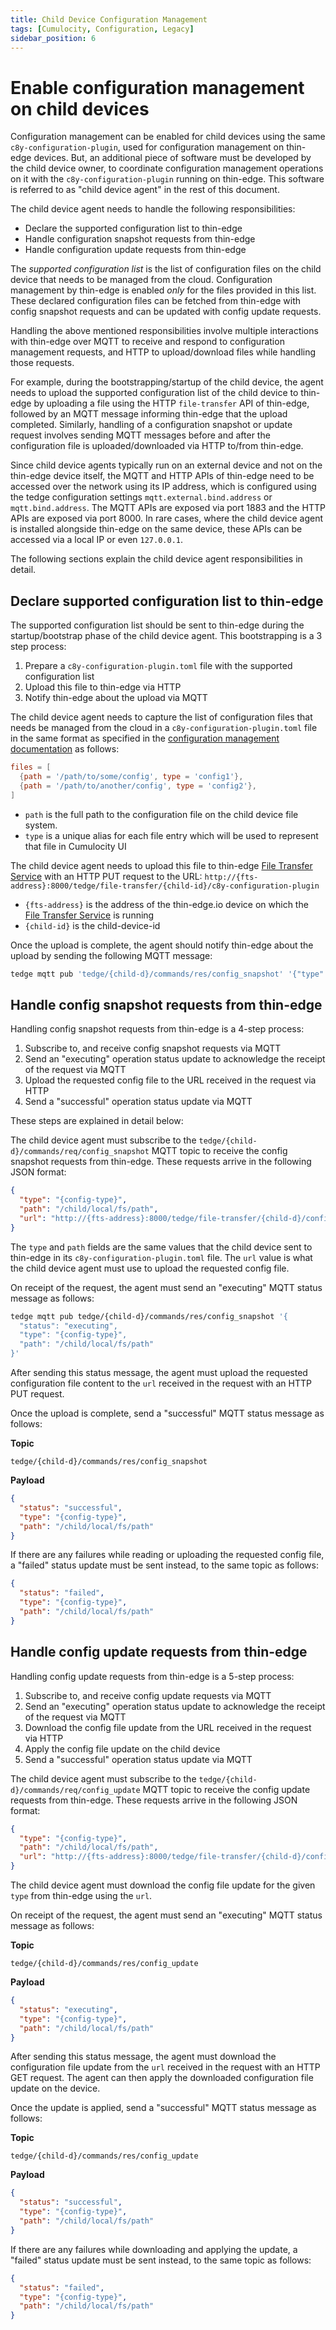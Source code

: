 ```yaml
---
title: Child Device Configuration Management
tags: [Cumulocity, Configuration, Legacy]
sidebar_position: 6
---
```


# Enable configuration management on child devices

Configuration management can be enabled for child devices using the same `c8y-configuration-plugin`,
used for configuration management on thin-edge devices.
But, an additional piece of software must be developed by the child device owner,
to coordinate configuration management operations on it with the `c8y-configuration-plugin` running on thin-edge.
This software is referred to as "child device agent" in the rest of this document.

The child device agent needs to handle the following responsibilities:

* Declare the supported configuration list to thin-edge
* Handle configuration snapshot requests from thin-edge
* Handle configuration update requests from thin-edge

The *supported configuration list* is the list of configuration files on the child device
that needs to be managed from the cloud.
Configuration management by thin-edge is enabled *only* for the files provided in this list.
These declared configuration files can be fetched from thin-edge with config snapshot requests
and can be updated with config update requests.

Handling the above mentioned responsibilities involve multiple interactions with thin-edge
over MQTT to receive and respond to configuration management requests,
and HTTP to upload/download files while handling those requests.

For example, during the bootstrapping/startup of the child device,
the agent needs to upload the supported configuration list of the child device to thin-edge
by uploading a file using the HTTP `file-transfer` API of thin-edge,
followed by an MQTT message informing thin-edge that the upload completed.
Similarly, handling of a configuration snapshot or update request involves sending
MQTT messages before and after the configuration file is uploaded/downloaded via HTTP to/from thin-edge.

Since child device agents typically run on an external device and not on the thin-edge device itself,
the MQTT and HTTP APIs of thin-edge need to be accessed over the network using its IP address,
which is configured using the tedge configuration settings `mqtt.external.bind.address` or `mqtt.bind.address`.
The MQTT APIs are exposed via port 1883 and the HTTP APIs are exposed via port 8000.
In rare cases, where the child device agent is installed alongside thin-edge on the same device,
these APIs can be accessed via a local IP or even `127.0.0.1`.

The following sections explain the child device agent responsibilities in detail.

## Declare supported configuration list to thin-edge

The supported configuration list should be sent to thin-edge during the startup/bootstrap phase of the child device agent.
This bootstrapping is a 3 step process:

1. Prepare a `c8y-configuration-plugin.toml` file with the supported configuration list
1. Upload this file to thin-edge via HTTP
1. Notify thin-edge about the upload via MQTT

The child device agent needs to capture the list of configuration files that needs be managed from the cloud
in a `c8y-configuration-plugin.toml` file in the same format as specified in the [configuration management documentation](../operate/c8y/configuration_management.md) as follows:

```toml title="file: c8y-configuration-plugin.toml"
files = [
  {path = '/path/to/some/config', type = 'config1'},
  {path = '/path/to/another/config', type = 'config2'},
]
```

* `path` is the full path to the configuration file on the child device file system.
* `type` is a unique alias for each file entry which will be used to represent that file in Cumulocity UI

The child device agent needs to upload this file to thin-edge [File Transfer Service](../references/file_transfer_service.md) with an HTTP PUT request
to the URL: `http://{fts-address}:8000/tedge/file-transfer/{child-id}/c8y-configuration-plugin`

* `{fts-address}` is the address of the thin-edge.io device on which the [File Transfer Service](../references/file_transfer_service.md) is running
* `{child-id}` is the child-device-id

Once the upload is complete, the agent should notify thin-edge about the upload by sending the following MQTT message:

```sh te2mqtt formats=v1
tedge mqtt pub 'tedge/{child-d}/commands/res/config_snapshot' '{"type": "c8y-configuration-plugin", "path": "/child/local/fs/path"}'
```

## Handle config snapshot requests from thin-edge

Handling config snapshot requests from thin-edge is a 4-step process:

1. Subscribe to, and receive config snapshot requests via MQTT
1. Send an "executing" operation status update to acknowledge the receipt of the request via MQTT
1. Upload the requested config file to the URL received in the request via HTTP
1. Send a "successful" operation status update via MQTT

These steps are explained in detail below:

The child device agent must subscribe to the `tedge/{child-d}/commands/req/config_snapshot` MQTT topic
to receive the config snapshot requests from thin-edge.
These requests arrive in the following JSON format:

```json
{
  "type": "{config-type}",
  "path": "/child/local/fs/path",
  "url": "http://{fts-address}:8000/tedge/file-transfer/{child-d}/config_snapshot/{config-type}"
}
```

The `type` and `path` fields are the same values that the child device sent to thin-edge in its `c8y-configuration-plugin.toml` file.
The `url` value is what the child device agent must use to upload the requested config file.

On receipt of the request, the agent must send an "executing" MQTT status message as follows:

```sh te2mqtt formats=v1
tedge mqtt pub tedge/{child-d}/commands/res/config_snapshot '{
  "status": "executing",
  "type": "{config-type}",
  "path": "/child/local/fs/path" 
}'
```

After sending this status message, the agent must upload the requested configuration file content to
the `url` received in the request with an HTTP PUT request.

Once the upload is complete, send a "successful" MQTT status message as follows:

**Topic**

```text
tedge/{child-d}/commands/res/config_snapshot
```

**Payload**

```json
{
  "status": "successful",
  "type": "{config-type}",
  "path": "/child/local/fs/path" 
}
```

If there are any failures while reading or uploading the requested config file,
a "failed" status update must be sent instead, to the same topic as follows:

```json
{
  "status": "failed",
  "type": "{config-type}",
  "path": "/child/local/fs/path" 
}
```

## Handle config update requests from thin-edge

Handling config update requests from thin-edge is a 5-step process:

1. Subscribe to, and receive config update requests via MQTT
1. Send an "executing" operation status update to acknowledge the receipt of the request via MQTT
1. Download the config file update from the URL received in the request via HTTP
1. Apply the config file update on the child device
1. Send a "successful" operation status update via MQTT

The child device agent must subscribe to the `tedge/{child-d}/commands/req/config_update` MQTT topic
to receive the config update requests from thin-edge.
These requests arrive in the following JSON format:

```json
{
  "type": "{config-type}",
  "path": "/child/local/fs/path",
  "url": "http://{fts-address}:8000/tedge/file-transfer/{child-d}/config_update/{config-type}"
}
```

The child device agent must download the config file update for the given `type` from thin-edge using the `url`.

On receipt of the request, the agent must send an "executing" MQTT status message as follows:

**Topic**

```text
tedge/{child-d}/commands/res/config_update
```

**Payload**

```json
{
  "status": "executing",
  "type": "{config-type}",
  "path": "/child/local/fs/path" 
}
```

After sending this status message, the agent must download the configuration file update
from the `url` received in the request with an HTTP GET request.
The agent can then apply the downloaded configuration file update on the device.

Once the update is applied, send a "successful" MQTT status message as follows:

**Topic**

```text
tedge/{child-d}/commands/res/config_update
```

**Payload**

```json
{
  "status": "successful",
  "type": "{config-type}",
  "path": "/child/local/fs/path" 
}
```

If there are any failures while downloading and applying the update,
a "failed" status update must be sent instead, to the same topic as follows:

```json
{
  "status": "failed",
  "type": "{config-type}",
  "path": "/child/local/fs/path" 
}
```
